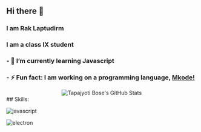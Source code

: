 ## Hi there 👋
### I am Rak Laptudirm
### I am a class IX student
### - 🌱 I’m currently learning Javascript
### - ⚡ Fun fact: I am working on a programming language, [Mkode!](https://github.com/MkodeLang)



<div align="center">
<img src="https://github-readme-stats.vercel.app/api?username=raklaptudirm&show_icons=true&hide_border=true" alt="Tapajyoti Bose's GitHub Stats">
</div>
## Skills:

![javascript](https://img.shields.io/badge/JavaScript-323330?style=for-the-badge&logo=javascript&logoColor=F7DF1E)

![electron](https://img.shields.io/badge/Electron-2C2E3B?style=for-the-badge&logo=electron&logoColor=white)
